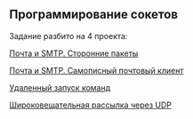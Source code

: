## Программирование сокетов

Задание разбито на 4 проекта:

[Почта и SMTP. Сторонние пакеты](1_1/)

[Почта и SMTP. Самописный почтовый клиент](1_23/)

[Удаленный запуск команд](2/)

[Широковещательная рассылка через UDP](3/)  
